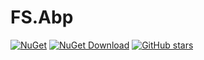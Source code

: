 # FS.Abp
[![NuGet](https://img.shields.io/nuget/v/FS.Abp.Domain.Shared.svg?style=flat-square)](https://www.nuget.org/packages/FS.Abp.Domain.Shared)
[![NuGet Download](https://img.shields.io/nuget/dt/FS.Abp.Domain.Shared.svg?style=flat-square)](https://www.nuget.org/packages/FS.Abp.Domain.Shared)
[![GitHub stars](https://img.shields.io/github/stars/FurtherSoftware/FS.Abp?style=social)](https://www.github.com/FurtherSoftware/FS.Abp)
